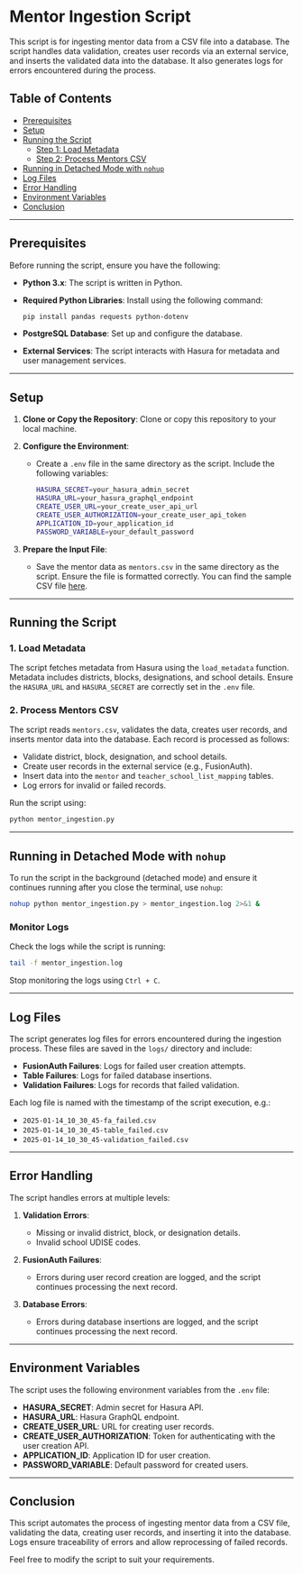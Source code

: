 # Mentor Ingestion Script

This script is for ingesting mentor data from a CSV file into a database. The script handles data validation, creates user records via an external service, and inserts the validated data into the database. It also generates logs for errors encountered during the process.

## Table of Contents

- [Prerequisites](#prerequisites)
- [Setup](#setup)
- [Running the Script](#running-the-script)
  - [Step 1: Load Metadata](#1-load-metadata)
  - [Step 2: Process Mentors CSV](#2-process-mentors-csv)
- [Running in Detached Mode with `nohup`](#running-in-detached-mode-with-nohup)
- [Log Files](#log-files)
- [Error Handling](#error-handling)
- [Environment Variables](#environment-variables)
- [Conclusion](#conclusion)

---

## Prerequisites

Before running the script, ensure you have the following:

- **Python 3.x**: The script is written in Python.
- **Required Python Libraries**: Install using the following command:

  ```bash
  pip install pandas requests python-dotenv
  ```

- **PostgreSQL Database**: Set up and configure the database.
- **External Services**: The script interacts with Hasura for metadata and user management services.

---

## Setup

1. **Clone or Copy the Repository**:
   Clone or copy this repository to your local machine.

2. **Configure the Environment**:
   - Create a `.env` file in the same directory as the script. Include the following variables:
   
     ```bash
     HASURA_SECRET=your_hasura_admin_secret
     HASURA_URL=your_hasura_graphql_endpoint
     CREATE_USER_URL=your_create_user_api_url
     CREATE_USER_AUTHORIZATION=your_create_user_api_token
     APPLICATION_ID=your_application_id
     PASSWORD_VARIABLE=your_default_password
     ```

3. **Prepare the Input File**:
   - Save the mentor data as `mentors.csv` in the same directory as the script. Ensure the file is formatted correctly. You can find the sample CSV file [here](../../../assessets/backend/sample.mentors.csv).

---

## Running the Script

### 1. Load Metadata

The script fetches metadata from Hasura using the `load_metadata` function. Metadata includes districts, blocks, designations, and school details. Ensure the `HASURA_URL` and `HASURA_SECRET` are correctly set in the `.env` file.

### 2. Process Mentors CSV

The script reads `mentors.csv`, validates the data, creates user records, and inserts mentor data into the database. Each record is processed as follows:

- Validate district, block, designation, and school details.
- Create user records in the external service (e.g., FusionAuth).
- Insert data into the `mentor` and `teacher_school_list_mapping` tables.
- Log errors for invalid or failed records.

Run the script using:

```bash
python mentor_ingestion.py
```

---

## Running in Detached Mode with `nohup`

To run the script in the background (detached mode) and ensure it continues running after you close the terminal, use `nohup`:

```bash
nohup python mentor_ingestion.py > mentor_ingestion.log 2>&1 &
```

### Monitor Logs

Check the logs while the script is running:

```bash
tail -f mentor_ingestion.log
```

Stop monitoring the logs using `Ctrl + C`.

---

## Log Files

The script generates log files for errors encountered during the ingestion process. These files are saved in the `logs/` directory and include:

- **FusionAuth Failures**: Logs for failed user creation attempts.
- **Table Failures**: Logs for failed database insertions.
- **Validation Failures**: Logs for records that failed validation.

Each log file is named with the timestamp of the script execution, e.g.:

- `2025-01-14_10_30_45-fa_failed.csv`
- `2025-01-14_10_30_45-table_failed.csv`
- `2025-01-14_10_30_45-validation_failed.csv`

---

## Error Handling

The script handles errors at multiple levels:

1. **Validation Errors**:
   - Missing or invalid district, block, or designation details.
   - Invalid school UDISE codes.

2. **FusionAuth Failures**:
   - Errors during user record creation are logged, and the script continues processing the next record.

3. **Database Errors**:
   - Errors during database insertions are logged, and the script continues processing the next record.

---

## Environment Variables

The script uses the following environment variables from the `.env` file:

- **HASURA_SECRET**: Admin secret for Hasura API.
- **HASURA_URL**: Hasura GraphQL endpoint.
- **CREATE_USER_URL**: URL for creating user records.
- **CREATE_USER_AUTHORIZATION**: Token for authenticating with the user creation API.
- **APPLICATION_ID**: Application ID for user creation.
- **PASSWORD_VARIABLE**: Default password for created users.

---

## Conclusion

This script automates the process of ingesting mentor data from a CSV file, validating the data, creating user records, and inserting it into the database. Logs ensure traceability of errors and allow reprocessing of failed records.

Feel free to modify the script to suit your requirements.
